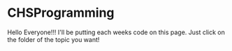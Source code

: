 # CHSProgramming
Hello Everyone!!!  I'll be putting each weeks code on this page.  Just click on the folder of the topic you want!
